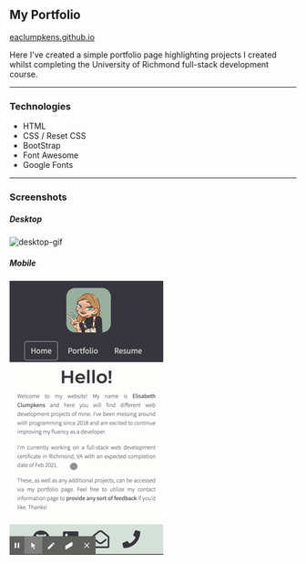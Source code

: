
## My Portfolio

[eaclumpkens.github.io](http://eaclumpkens.github.io/)

Here I've created a simple portfolio page highlighting projects I created whilst completing the University of Richmond full-stack development course.

---

### Technologies

- HTML
- CSS / Reset CSS 
- BootStrap
- Font Awesome
- Google Fonts

---

### Screenshots 

##### Desktop

![desktop-gif](./assets/images/readme-images/desktop-gif.gif)

##### Mobile

![mobile-gif](./assets/images/readme-images/mobile-gif.gif)
